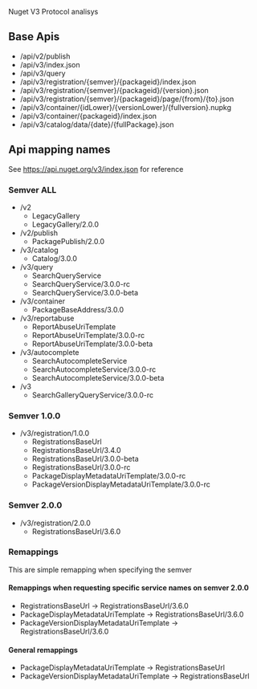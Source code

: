 ﻿Nuget V3 Protocol analisys

## Base Apis

* /api/v2/publish
* /api/v3/index.json
* /api/v3/query
* /api/v3/registration/{semver}/{packageid}/index.json
* /api/v3/registration/{semver}/{packageid}/{version}.json
* /api/v3/registration/{semver}/{packageid}/page/{from}/{to}.json
* /api/v3/container/{idLower}/{versionLower}/{fullversion}.nupkg
* /api/v3/container/{packageid}/index.json
* /api/v3/catalog/data/{date}/{fullPackage}.json
	
## Api mapping names 

See https://api.nuget.org/v3/index.json for reference	

### Semver ALL

* /v2
    * LegacyGallery
    * LegacyGallery/2.0.0
* /v2/publish
    * PackagePublish/2.0.0
* /v3/catalog
    * Catalog/3.0.0
* /v3/query
    * SearchQueryService
    * SearchQueryService/3.0.0-rc
    * SearchQueryService/3.0.0-beta
* /v3/container
    * PackageBaseAddress/3.0.0
* /v3/reportabuse
    * ReportAbuseUriTemplate
    * ReportAbuseUriTemplate/3.0.0-rc
    * ReportAbuseUriTemplate/3.0.0-beta
* /v3/autocomplete
    * SearchAutocompleteService
    * SearchAutocompleteService/3.0.0-rc
    * SearchAutocompleteService/3.0.0-beta
* /v3
    * SearchGalleryQueryService/3.0.0-rc

### Semver 1.0.0

* /v3/registration/1.0.0
    * RegistrationsBaseUrl
    * RegistrationsBaseUrl/3.4.0
    * RegistrationsBaseUrl/3.0.0-beta
    * RegistrationsBaseUrl/3.0.0-rc
    * PackageDisplayMetadataUriTemplate/3.0.0-rc
    * PackageVersionDisplayMetadataUriTemplate/3.0.0-rc

### Semver 2.0.0

* /v3/registration/2.0.0
    * RegistrationsBaseUrl/3.6.0

### Remappings

This are simple remapping when specifying the semver

#### Remappings when requesting specific service names on semver 2.0.0

* RegistrationsBaseUrl -> RegistrationsBaseUrl/3.6.0
* PackageDisplayMetadataUriTemplate -> RegistrationsBaseUrl/3.6.0
* PackageVersionDisplayMetadataUriTemplate -> RegistrationsBaseUrl/3.6.0

#### General remappings

* PackageDisplayMetadataUriTemplate -> RegistrationsBaseUrl	
* PackageVersionDisplayMetadataUriTemplate -> RegistrationsBaseUrl	
		